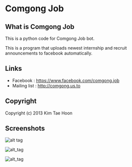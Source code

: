 Comgong Job
=============

## What is Comgong Job ##

This is a python code for Comgong Job bot.

This is a program that uploads newest internship and recruit announcements to facebook automatically.


## Links ##

- Facebook : https://www.facebook.com/comgong.job
- Mailing list : http://comgong.us.to


## Copyright ##

Copyright (c) 2013 Kim Tae Hoon


## Screenshots ##

![alt tag](http://2.bp.blogspot.com/-EYdrLQrljWE/Uqe8z9r_FuI/AAAAAAAACB4/k1WJsOkkbXc/s1600/com.jpg)

![alt_tag](http://4.bp.blogspot.com/-ho3Eg8shEoA/UwTG5bx0s6I/AAAAAAAACRg/KMlcvr04uWU/s1600/cs_email_screenshot.png)

![alt_tag](http://1.bp.blogspot.com/-UhK31AP7F9A/UwTG46VF8EI/AAAAAAAACRc/USQXCy9qT0A/s1600/cs_job_email.png)






